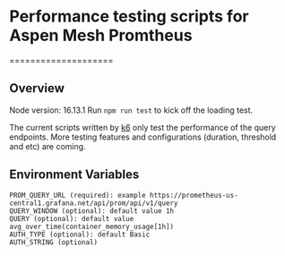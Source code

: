 # Performance testing scripts for Aspen Mesh Promtheus

====================

## Overview
Node version: 16.13.1
Run `npm run test` to kick off the loading test.

The current scripts written by [k6](https://k6.io/docs/) only test the performance of the query endpoints.
More testing features and configurations (duration, threshold and etc) are coming.

## Environment Variables
```
PROM_QUERY_URL (required): example https://prometheus-us-central1.grafana.net/api/prom/api/v1/query
QUERY_WINDOW (optional): default value 1h
QUERY (optional): default value avg_over_time(container_memory_usage[1h])
AUTH_TYPE (optional): default Basic
AUTH_STRING (optional)
```